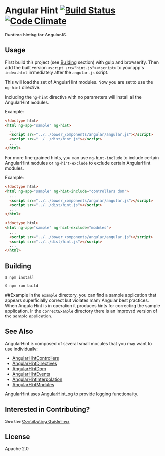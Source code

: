 # Angular Hint [![Build Status](https://travis-ci.org/angular/angular-hint.svg?branch=master)](https://travis-ci.org/angular/angular-hint) [![Code Climate](https://codeclimate.com/github/angular/angular-hint/badges/gpa.svg)](https://codeclimate.com/github/angular/angular-hint)

Runtime hinting for AngularJS.

## Usage

First build this project (see [Building](#Building) section) with gulp and browserify. Then add the built version `<script src="hint.js"></script>` to your app's `index.html` immediately after the
`angular.js` script.

This will load the set of AngularHint modules. Now you are set to use the `ng-hint` directive.

Including the `ng-hint` directive with no parameters will install all the AngularHint modules.

Example:

```html
<!doctype html>
<html ng-app="sample" ng-hint>
  ...
  <script src="../../bower_components/angular/angular.js"></script>
  <script src="../../dist/hint.js"></script>
  ...
</html>
```

For more fine-grained hints, you can use `ng-hint-include` to include certain AngularHint modules or
`ng-hint-exclude` to exclude certain AngularHint modules.

Example:

```html
<!doctype html>
<html ng-app="sample" ng-hint-include="controllers dom">
  ...
  <script src="../../bower_components/angular/angular.js"></script>
  <script src="../../dist/hint.js"></script>
  ...
</html>
```

```html
<!doctype html>
<html ng-app="sample" ng-hint-exclude="modules">
  ...
  <script src="../../bower_components/angular/angular.js"></script>
  <script src="../../dist/hint.js"></script>
  ...
</html>
```

## Building

```shell
$ npm install
```

```shell
$ npm run build
```
##Example
  In the `example` directory, you can find a sample application that appears
  superficially correct but violates many Angular best practices. When AngularHint is in operation
  it produces hints for correcting the sample application. In the `correctExample` directory
  there is an improved version of the sample application.

## See Also

AngularHint is composed of several small modules that you may want to use individually:

* [AngularHintControllers](https://github.com/angular/angular-hint-controllers)
* [AngularHintDirectives](https://github.com/angular/angular-hint-directives)
* [AngularHintDom](https://github.com/angular/angular-hint-dom)
* [AngularHintEvents](https://github.com/angular/angular-hint-events)
* [AngularHintInterpolation](https://github.com/angular/angular-hint-interpolation)
* [AngularHintModules](https://github.com/angular/angular-hint-modules)

AngularHint uses [AngularHintLog](https://github.com/angular/angular-hint-log) to provide
logging functionality.

## Interested in Contributing?
See the [Contributing Guidelines](https://github.com/angular/angular-hint/blob/master/CONTRIBUTING.md)

## License
Apache 2.0
